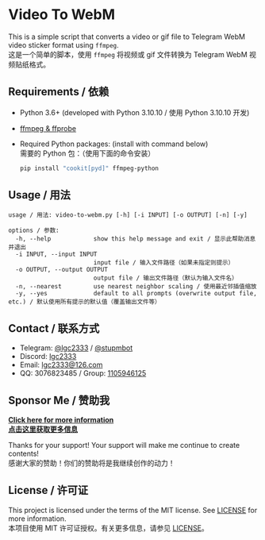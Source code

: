 <!-- markdownlint-disable MD033 -->

# Video To WebM

This is a simple script that converts a video or gif file to Telegram WebM video sticker format using `ffmpeg`.  
这是一个简单的脚本，使用 `ffmpeg` 将视频或 gif 文件转换为 Telegram WebM 视频贴纸格式。

## Requirements / 依赖

- Python 3.6+ (developed with Python 3.10.10 / 使用 Python 3.10.10 开发)
- [ffmpeg & ffprobe](https://ffmpeg.org/download.html)
- Required Python packages: (install with command below)  
  需要的 Python 包：（使用下面的命令安装）

  ```bash
  pip install "cookit[pyd]" ffmpeg-python
  ```

## Usage / 用法

```text
usage / 用法: video-to-webm.py [-h] [-i INPUT] [-o OUTPUT] [-n] [-y]

options / 参数:
  -h, --help            show this help message and exit / 显示此帮助消息并退出
  -i INPUT, --input INPUT
                        input file / 输入文件路径（如果未指定则提示）
  -o OUTPUT, --output OUTPUT
                        output file / 输出文件路径（默认为输入文件名）
  -n, --nearest         use nearest neighbor scaling / 使用最近邻插值缩放
  -y, --yes             default to all prompts (overwrite output file, etc.) / 默认使用所有提示的默认值（覆盖输出文件等）
```

## Contact / 联系方式

- Telegram: [@lgc2333](https://t.me/lgc2333) / [@stupmbot](https://t.me/stupmbot)
- Discord: [lgc2333](https://discordapp.com/users/810486152401256448)
- Email: [lgc2333@126.com](mailto:lgc2333@126.com)
- QQ: 3076823485 / Group: [1105946125](https://jq.qq.com/?_wv=1027&k=Z3n1MpEp)

## Sponsor Me / 赞助我

**[Click here for more information  
点击这里获取更多信息](https://blog.lgc2333.top/donate)**

Thanks for your support! Your support will make me continue to create contents!  
感谢大家的赞助！你们的赞助将是我继续创作的动力！

## License / 许可证

This project is licensed under the terms of the MIT license. See [LICENSE](LICENSE) for more information.  
本项目使用 MIT 许可证授权。有关更多信息，请参见 [LICENSE](LICENSE)。
